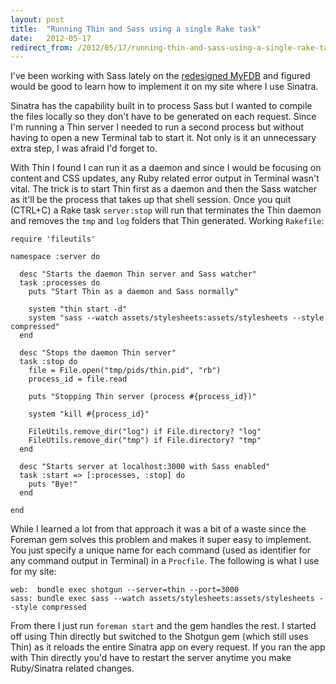 ```yaml
---
layout: post
title:  "Running Thin and Sass using a single Rake task"
date:   2012-05-17
redirect_from: /2012/05/17/running-thin-and-sass-using-a-single-rake-task/
---
```


I've been working with Sass lately on the [redesigned MyFDB](https://myfdb.com) and figured would be good to learn how to implement it on my site where I use Sinatra.

Sinatra has the capability built in to process Sass but I wanted to compile the files locally so they don't have to be generated on each request. Since I'm running a Thin server I needed to run a second process but without having to open a new Terminal tab to start it. Not only is it an unnecessary extra step, I was afraid I'd forget to.

With Thin I found I can run it as a daemon and since I would be focusing on content and CSS updates, any Ruby related error output in Terminal wasn't vital. The trick is to start Thin first as a daemon and then the Sass watcher as it'll be the process that takes up that shell session. Once you quit (CTRL+C) a Rake task `server:stop` will run that terminates the Thin daemon and removes the `tmp` and `log` folders that Thin generated. Working `Rakefile`:

    require 'fileutils'

    namespace :server do

      desc "Starts the daemon Thin server and Sass watcher"
      task :processes do
        puts "Start Thin as a daemon and Sass normally"

        system "thin start -d"
        system "sass --watch assets/stylesheets:assets/stylesheets --style compressed"
      end

      desc "Stops the daemon Thin server"
      task :stop do
        file = File.open("tmp/pids/thin.pid", "rb")
        process_id = file.read

        puts "Stopping Thin server (process #{process_id})"

        system "kill #{process_id}"

        FileUtils.remove_dir("log") if File.directory? "log"
        FileUtils.remove_dir("tmp") if File.directory? "tmp"
      end

      desc "Starts server at localhost:3000 with Sass enabled"
      task :start => [:processes, :stop] do
        puts "Bye!"
      end

    end

While I learned a lot from that approach it was a bit of a waste since the Foreman gem solves this problem and makes it super easy to implement. You just specify a unique name for each command (used as identifier for any command output in Terminal) in a `Procfile`. The following is what I use for my site:

    web:  bundle exec shotgun --server=thin --port=3000
    sass: bundle exec sass --watch assets/stylesheets:assets/stylesheets --style compressed

From there I just run `foreman start` and the gem handles the rest. I started off using Thin directly but switched to the Shotgun gem (which still uses Thin) as it reloads the entire Sinatra app on every request. If you ran the app with Thin directly you'd have to restart the server anytime you make Ruby/Sinatra related changes.

